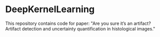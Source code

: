# DeepKernelLearning
This repository contains code for paper: "Are you sure it’s an artifact? Artifact detection and uncertainty quantification in histological images."
